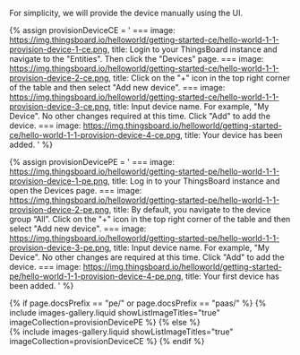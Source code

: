For simplicity, we will provide the device manually using the UI.

{% assign provisionDeviceCE = '
    ===
        image: https://img.thingsboard.io/helloworld/getting-started-ce/hello-world-1-1-provision-device-1-ce.png,
        title: Login to your ThingsBoard instance and navigate to the "Entities". Then click the "Devices" page.
    ===
        image: https://img.thingsboard.io/helloworld/getting-started-ce/hello-world-1-1-provision-device-2-ce.png,
        title: Click on the "+" icon in the top right corner of the table and then select "Add new device".
    ===
        image: https://img.thingsboard.io/helloworld/getting-started-ce/hello-world-1-1-provision-device-3-ce.png,
        title: Input device name. For example, "My Device". No other changes required at this time. Click "Add" to add the device.
    ===
        image: https://img.thingsboard.io/helloworld/getting-started-ce/hello-world-1-1-provision-device-4-ce.png,
        title: Your device has been added.
    '
%}

{% assign provisionDevicePE = '
    ===
        image: https://img.thingsboard.io/helloworld/getting-started-pe/hello-world-1-1-provision-device-1-pe.png,
        title: Log in to your ThingsBoard instance and open the Devices page.
    ===
        image: https://img.thingsboard.io/helloworld/getting-started-pe/hello-world-1-1-provision-device-2-pe.png,
        title: By default, you navigate to the device group “All”. Click on the "+" icon in the top right corner of the table and then select "Add new device".
    ===
        image: https://img.thingsboard.io/helloworld/getting-started-pe/hello-world-1-1-provision-device-3-pe.png,
        title: Input device name. For example, "My Device". No other changes are required at this time. Click "Add" to add the device.
    ===
        image: https://img.thingsboard.io/helloworld/getting-started-pe/hello-world-1-1-provision-device-4-pe.png,
        title: Your first device has been added.
    '
%}

{% if page.docsPrefix == "pe/" or page.docsPrefix == "paas/" %}
    {% include images-gallery.liquid showListImageTitles="true" imageCollection=provisionDevicePE %}
{% else %}  
    {% include images-gallery.liquid showListImageTitles="true" imageCollection=provisionDeviceCE %}
{% endif %} 